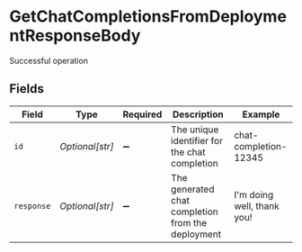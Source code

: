 # GetChatCompletionsFromDeploymentResponseBody

Successful operation


## Fields

| Field                                             | Type                                              | Required                                          | Description                                       | Example                                           |
| ------------------------------------------------- | ------------------------------------------------- | ------------------------------------------------- | ------------------------------------------------- | ------------------------------------------------- |
| `id`                                              | *Optional[str]*                                   | :heavy_minus_sign:                                | The unique identifier for the chat completion     | chat-completion-12345                             |
| `response`                                        | *Optional[str]*                                   | :heavy_minus_sign:                                | The generated chat completion from the deployment | I'm doing well, thank you!                        |